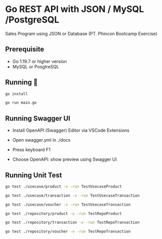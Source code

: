 # Go REST API with JSON / MySQL /PostgreSQL

Sales Program using JSON or Database (PT. Phincon Bootcamp Exercise)

## Prerequisite

- Go 1.19.7 or higher version
- MySQL or PosgtreSQL

## Running :rocket:

```bash
go install
```

```bash
go run main.go
```

## Running Swagger UI

- Install OpenAPI (Swagger) Editor via VSCode Extensions

- Open swagger.yml in ./docs

- Press keyboard F1

- Choose OpenAPI: show preview using Swagger UI

## Running Unit Test

```bash
go test ./usecase/product -v -run TestUsecaseProduct
```

```bash
go test ./usecase/transaction -v -run TestUsecaseTransaction
```

```bash
go test ./usecase/voucher -v -run TestUsecaseTransaction
```

```bash
go test ./repository/product -v -run TestRepoProduct
```

```bash
go test ./repository/transaction -v -run TestRepoTransaction
```

```bash
go test ./repository/voucher -v -run TestRepoTransaction
```
